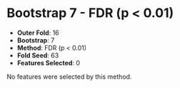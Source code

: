 # Bootstrap 7 - FDR (p < 0.01)

- **Outer Fold**: 16
- **Bootstrap**: 7
- **Method**: FDR (p < 0.01)
- **Fold Seed**: 63
- **Features Selected**: 0

No features were selected by this method.
